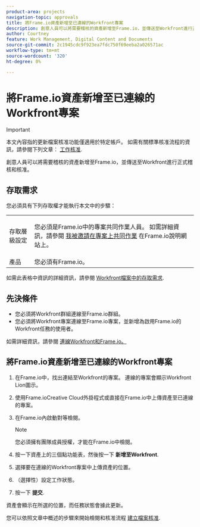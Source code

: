 ```yaml
---
product-area: projects
navigation-topic: approvals
title: 將Frame.io資產新增至已連線的Workfront專案
description: 創意人員可以將需要稽核的資產新增至Frame.io，並傳送至Workfront進行正式稽核和核准。
author: Courtney
feature: Work Management, Digital Content and Documents
source-git-commit: 2c1945cdc9f923ea7fdc750f69eeba2a026571ac
workflow-type: tm+mt
source-wordcount: '320'
ht-degree: 0%

---
```



# 將Frame.io資產新增至已連線的Workfront專案

>[!IMPORTANT]
>
>本文內容指的更新檔案核准功能僅適用於特定帳戶。 如需有關標準核准流程的資訊，請參閱下列文章： [工作核准](/help/quicksilver/review-and-approve-work/manage-approvals/manage-approvals.md).

創意人員可以將需要稽核的資產新增至Frame.io，並傳送至Workfront進行正式稽核和核准。

## 存取需求

您必須具有下列存取權才能執行本文中的步驟：

<table style="table-layout:auto"> 
 <col> 
 <col> 
 <tbody> 
  <!-- <tr> 
   <td role="rowheader">Adobe Workfront plan</td> 
   <td> <p>Any</p> </td> 
  </tr> 
  <tr> 
   <td role="rowheader">Adobe Workfront license</td> 
   <td> <p>Standard</p> </td> 
  </tr> -->
  <tr> 
   <td role="rowheader">存取層級設定</td> 
   <td> <p>您必須是Frame.io中的專案共同作業人員。 如需詳細資訊，請參閱 <a href="https://support.frame.io/en/articles/11125-i-ve-been-invited-to-collaborate-on-a-project">我被邀請在專案上共同作業</a>
 在Frame.io說明網站上。</p> </td> 
  </tr> 
   <tr>
   <td>產品
   </td>
   <td>您必須有Frame.io。
   </td>
  </tr>
 </tbody> 
</table>

如需此表格中資訊的詳細資訊，請參閱 [Workfront檔案中的存取需求](/help/quicksilver/administration-and-setup/add-users/access-levels-and-object-permissions/access-level-requirements-in-documentation.md).

## 先決條件

* 您必須將Workfront群組連線至Frame.io群組。
* 您必須將Workfront專案連線至Frame.io專案，並新增為啟用Frame.io的Workfront任務的使用者。

如需詳細資訊，請參閱 [連線Workfront和Frame.io。](/help/quicksilver/review-and-approve-work/document-reviews-and-approvals/review-and-approve-documents/connect-frame-and-wf.md)


## 將Frame.io資產新增至已連線的Workfront專案

1. 在Frame.io中，找出連結至Workfront的專案。 連線的專案會顯示Workfront Lion圖示。

1. 使用Frame.ioCreative Cloud外掛程式或直接在Frame.io中上傳資產至已連線的專案。

1. 在Frame.io內啟動對等檢閱。

   >[!NOTE]
   >
   >您必須擁有團隊成員授權，才能在Frame.io中檢閱。

1. 按一下資產上的三個點功能表，然後按一下 **新增至Workfront**.

1. 選擇要在連線的Workfront專案中上傳資產的位置。

1. （選擇性）設定工作狀態。

1. 按一下 **提交**.

資產會顯示在所選的位置，而任務狀態會據此更新。

您可以依照文章中概述的步驟來開始檢閱和核准流程 [建立檔案核准](/help/quicksilver/review-and-approve-work/document-reviews-and-approvals/manage-document-approvals/create-a-document-approval.md).